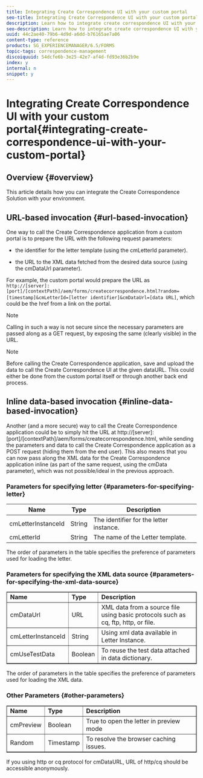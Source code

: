 ```yaml
---
title: Integrating Create Correspondence UI with your custom portal
seo-title: Integrating Create Correspondence UI with your custom portal
description: Learn how to integrate create correspondence UI with your custom portal
seo-description: Learn how to integrate create correspondence UI with your custom portal
uuid: 44c2ae40-79b6-4d9d-a6dd-b76165ae7a06
content-type: reference
products: SG_EXPERIENCEMANAGER/6.5/FORMS
topic-tags: correspondence-management
discoiquuid: 54dcfe6b-3e25-42e7-af4d-fd93e36b2b9e
index: y
internal: n
snippet: y
---
```


# Integrating Create Correspondence UI with your custom portal{#integrating-create-correspondence-ui-with-your-custom-portal}

## Overview {#overview}

This article details how you can integrate the Create Correspondence Solution with your environment.

## URL-based invocation {#url-based-invocation}

One way to call the Create Correspondence application from a custom portal is to prepare the URL with the following request parameters:

* the identifier for the letter template (using the cmLetterId parameter).

* the URL to the XML data fetched from the desired data source (using the cmDataUrl parameter).

For example, the custom portal would prepare the URL as  
`http://[server]:[port]/[contextPath]/aem/forms/createcorrespondence.html?random=[timestamp]&cmLetterId=[letter identifier]&cmDataUrl=[data URL]`, which could be the href from a link on the portal.

>[!NOTE]
>
>Calling in such a way is not secure since the necessary parameters are passed along as a GET request, by exposing the same (clearly visible) in the URL.

>[!NOTE]
>
>Before calling the Create Correspondence application, save and upload the data to call the Create Correspondence UI at the given dataURL. This could either be done from the custom portal itself or through another back end process.

## Inline data-based invocation {#inline-data-based-invocation}

Another (and a more secure) way to call the Create Correspondence application could be to simply hit the URL at http://[server]:[port]/[contextPath]/aem/forms/createcorrespondence.html, while sending the parameters and data to call the Create Correspondence application as a POST request (hiding them from the end user). This also means that you can now pass along the XML data for the Create Correspondence application inline (as part of the same request, using the cmData parameter), which was not possible/ideal in the previous approach.

### Parameters for specifying letter {#parameters-for-specifying-letter}

| **Name** |**Type** |**Description** |
|---|---|---|
| cmLetterInstanceId |String |The identifier for the letter instance. |
| cmLetterId |String |The name of the Letter template. |

The order of parameters in the table specifies the preference of parameters used for loading the letter.

### Parameters for specifying the XML data source {#parameters-for-specifying-the-xml-data-source}

<table border="1" cellpadding="1" cellspacing="0" width="100%"> 
 <tbody>
  <tr>
   <td><strong>Name</strong></td> 
   <td><strong>Type</strong></td> 
   <td><strong>Description</strong></td> 
  </tr>
  <tr>
   <td>cmDataUrl<br /> </td> 
   <td>URL</td> 
   <td>XML data from a source file using basic protocols such as cq, ftp, http, or file.<br /> </td> 
  </tr>
  <tr>
   <td>cmLetterInstanceId</td> 
   <td>String</td> 
   <td>Using xml data available in Letter Instance.</td> 
  </tr>
  <tr>
   <td>cmUseTestData</td> 
   <td>Boolean</td> 
   <td>To reuse the test data attached in data dictionary.</td> 
  </tr>
 </tbody>
</table>

The order of parameters in the table specifies the preference of parameters used for loading the XML data.

### Other Parameters {#other-parameters}

<table border="1" cellpadding="1" cellspacing="0" width="100%"> 
 <tbody>
  <tr>
   <td><strong>Name</strong></td> 
   <td><strong>Type</strong></td> 
   <td><strong>Description</strong></td> 
  </tr>
  <tr>
   <td>cmPreview<br /> </td> 
   <td>Boolean</td> 
   <td>True to open the letter in preview mode<br /> </td> 
  </tr>
  <tr>
   <td>Random</td> 
   <td>Timestamp</td> 
   <td>To resolve the browser caching issues.</td> 
  </tr>
 </tbody>
</table>

If you using http or cq protocol for cmDataURL, URL of http/cq should be accessible anonymously.

